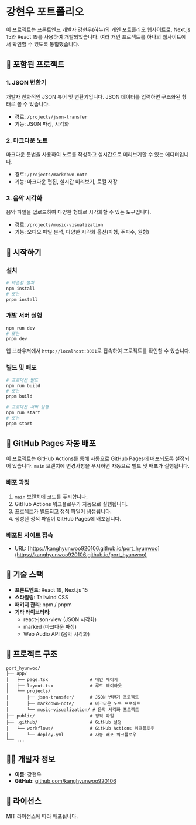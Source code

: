 # 강현우 포트폴리오

이 프로젝트는 프론트엔드 개발자 강현우(혀누)의 개인 포트폴리오 웹사이트로, Next.js 15와 React 19를 사용하여 개발되었습니다. 여러 개인 프로젝트를 하나의 웹사이트에서 확인할 수 있도록 통합했습니다.

## 🌟 포함된 프로젝트

### 1. JSON 변환기
개발자 친화적인 JSON 뷰어 및 변환기입니다. JSON 데이터를 입력하면 구조화된 형태로 볼 수 있습니다.
- 경로: `/projects/json-transfer`
- 기능: JSON 파싱, 시각화

### 2. 마크다운 노트
마크다운 문법을 사용하여 노트를 작성하고 실시간으로 미리보기할 수 있는 에디터입니다.
- 경로: `/projects/markdown-note`
- 기능: 마크다운 편집, 실시간 미리보기, 로컬 저장

### 3. 음악 시각화
음악 파일을 업로드하여 다양한 형태로 시각화할 수 있는 도구입니다.
- 경로: `/projects/music-visualization`
- 기능: 오디오 파일 분석, 다양한 시각화 옵션(파형, 주파수, 원형)

## 🚀 시작하기

### 설치
```bash
# 의존성 설치
npm install
# 또는
pnpm install
```

### 개발 서버 실행
```bash
npm run dev
# 또는
pnpm dev
```

웹 브라우저에서 `http://localhost:3001`로 접속하여 프로젝트를 확인할 수 있습니다.

### 빌드 및 배포
```bash
# 프로덕션 빌드
npm run build
# 또는
pnpm build

# 프로덕션 서버 실행
npm run start
# 또는
pnpm start
```

## 🔄 GitHub Pages 자동 배포

이 프로젝트는 GitHub Actions를 통해 자동으로 GitHub Pages에 배포되도록 설정되어 있습니다. `main` 브랜치에 변경사항을 푸시하면 자동으로 빌드 및 배포가 실행됩니다.

### 배포 과정
1. `main` 브랜치에 코드를 푸시합니다.
2. GitHub Actions 워크플로우가 자동으로 실행됩니다.
3. 프로젝트가 빌드되고 정적 파일이 생성됩니다.
4. 생성된 정적 파일이 GitHub Pages에 배포됩니다.

### 배포된 사이트 접속
- URL: [https://kanghyunwoo920106.github.io/port_hyunwoo](https://kanghyunwoo920106.github.io/port_hyunwoo)

## 🔧 기술 스택

- **프론트엔드**: React 19, Next.js 15
- **스타일링**: Tailwind CSS
- **패키지 관리**: npm / pnpm
- **기타 라이브러리**:
  - react-json-view (JSON 시각화)
  - marked (마크다운 파싱)
  - Web Audio API (음악 시각화)

## 📝 프로젝트 구조

```
port_hyunwoo/
├── app/
│   ├── page.tsx                # 메인 페이지
│   ├── layout.tsx              # 루트 레이아웃
│   └── projects/
│       ├── json-transfer/      # JSON 변환기 프로젝트
│       ├── markdown-note/      # 마크다운 노트 프로젝트
│       └── music-visualization/ # 음악 시각화 프로젝트
├── public/                     # 정적 파일
├── .github/                    # GitHub 설정
│   └── workflows/              # GitHub Actions 워크플로우
│       └── deploy.yml          # 자동 배포 워크플로우
└── ...
```

## 👨‍💻 개발자 정보

- **이름**: 강현우
- **GitHub**: [github.com/kanghyunwoo920106](https://github.com/kanghyunwoo920106)

## 📄 라이선스

MIT 라이선스에 따라 배포됩니다.